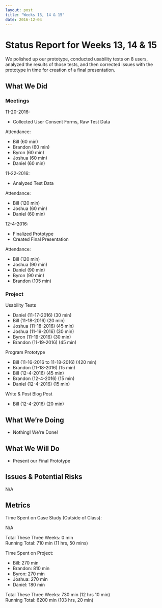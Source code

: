 ```yaml
---
layout: post
title: "Weeks 13, 14 & 15"
date: 2016-12-04
---
```


# Status Report for Weeks 13, 14 & 15

We polished up our prototype, conducted usability tests on 8 users, analyzed the results of those tests, and then corrected issues with the prototype in time for creation of a final presentation.

## What We Did

### Meetings

11-20-2016:

- Collected User Consent Forms, Raw Test Data

Attendance:

- Bill (60 min)
- Brandon (60 min)
- Byron (60 min)
- Joshua (60 min)
- Daniel (60 min)

11-22-2016:

- Analyzed Test Data

Attendance:

- Bill (120 min)
- Joshua (60 min)
- Daniel (60 min)

12-4-2016:

- Finalized Prototype
- Created Final Presentation

Attendance:

- Bill (120 min)
- Joshua (90 min)
- Daniel (90 min)
- Byron (90 min)
- Brandon (105 min)

### Project

Usability Tests

- Daniel (11-17-2016) (30 min)
- Bill (11-18-2016) (20 min)
- Joshua (11-18-2016) (45 min)
- Joshua (11-19-2016) (30 min)
- Byron (11-19-2016) (30 min)
- Brandon (11-19-2016) (45 min)

Program Prototype

- Bill (11-16-2016 to 11-18-2016) (420 min)
- Brandon (11-18-2016) (15 min)
- Bill (12-4-2016) (45 min)
- Brandon (12-4-2016) (15 min)
- Daniel (12-4-2016) (15 min)

Write & Post Blog Post

- Bill (12-4-2016) (20 min)

## What We’re Doing

- Nothing! We're Done!

## What We Will Do

- Present our Final Prototype

## Issues & Potential Risks

N/A

## Metrics

Time Spent on Case Study (Outside of Class):

N/A

Total These Three Weeks: 0 min  
Running Total: 710 min (11 hrs, 50 mins)

Time Spent on Project:

- Bill: 270 min
- Brandon: 810 min
- Byron:  270 min
- Joshua: 270 min
- Daniel: 180 min

Total These Three Weeks:  730 min (12 hrs 10 min)  
Running Total: 6200 min (103 hrs, 20 min)
